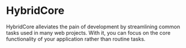 # HybridCore
HybridCore alleviates the pain of development by streamlining common tasks used in many web projects. With it, you can focus on the core functionality of your application rather than routine tasks.
